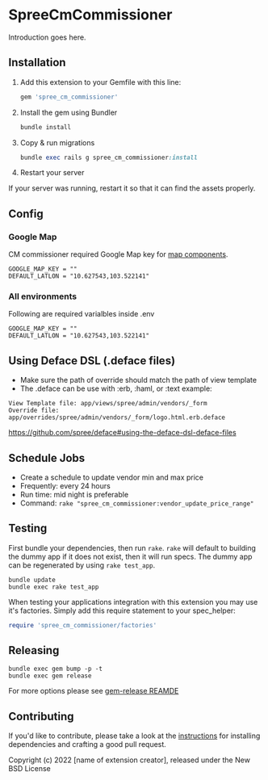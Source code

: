 # SpreeCmCommissioner

Introduction goes here.

## Installation

1. Add this extension to your Gemfile with this line:

    ```ruby
    gem 'spree_cm_commissioner'
    ```

2. Install the gem using Bundler

    ```ruby
    bundle install
    ```

3. Copy & run migrations

    ```ruby
    bundle exec rails g spree_cm_commissioner:install
    ```

4. Restart your server

  If your server was running, restart it so that it can find the assets properly.

## Config
### Google Map
CM commissioner required Google Map key for [map components](app/views/shared/map/_map.html.erb).
```.env
GOOGLE_MAP_KEY = ""
DEFAULT_LATLON = "10.627543,103.522141"
```

<!-- * Describe new config usage above -->
<!-- * Also put in summary at the last section [All environments] below -->

### All environments
Following are required varialbles inside .env
```.env
GOOGLE_MAP_KEY = ""
DEFAULT_LATLON = "10.627543,103.522141"
```

## Using Deface DSL (.deface files)
- Make sure the path of override should match the path of view template
- The .deface can be use with :erb, :haml, or :text
example:
```
View Template file: app/views/spree/admin/vendors/_form
Override file: app/overrides/spree/admin/vendors/_form/logo.html.erb.deface
```
https://github.com/spree/deface#using-the-deface-dsl-deface-files


## Schedule Jobs
- Create a schedule to update vendor min and max price
- Frequently: every 24 hours
- Run time: mid night is preferable
- Command: ``` rake "spree_cm_commissioner:vendor_update_price_range" ```

## Testing

First bundle your dependencies, then run `rake`. `rake` will default to building the dummy app if it does not exist, then it will run specs. The dummy app can be regenerated by using `rake test_app`.

```shell
bundle update
bundle exec rake test_app
```

When testing your applications integration with this extension you may use it's factories.
Simply add this require statement to your spec_helper:

```ruby
require 'spree_cm_commissioner/factories'
```

## Releasing

```shell
bundle exec gem bump -p -t
bundle exec gem release
```

For more options please see [gem-release REAMDE](https://github.com/svenfuchs/gem-release)

## Contributing

If you'd like to contribute, please take a look at the
[instructions](CONTRIBUTING.md) for installing dependencies and crafting a good
pull request.

Copyright (c) 2022 [name of extension creator], released under the New BSD License
